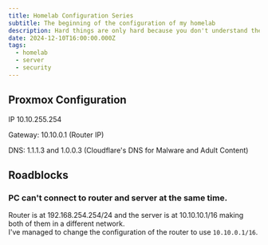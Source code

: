 ```yaml
---
title: Homelab Configuration Series
subtitle: The beginning of the configuration of my homelab
description: Hard things are only hard because you don't understand them.
date: 2024-12-10T16:00:00.000Z
tags:
  - homelab
  - server
  - security
---
```


## Proxmox Configuration

IP 10.10.255.254

Gateway: 10.10.0.1 (Router IP)

DNS: 1.1.1.3 and 1.0.0.3 (Cloudflare's DNS for Malware and Adult Content)

## Roadblocks

### PC can't connect to router and server at the same time.

Router is at 192.168.254.254/24 and the server is at 10.10.10.1/16 making both of them in a different network.\
I've managed to change the configuration of the router to use `10.10.0.1/16`.

